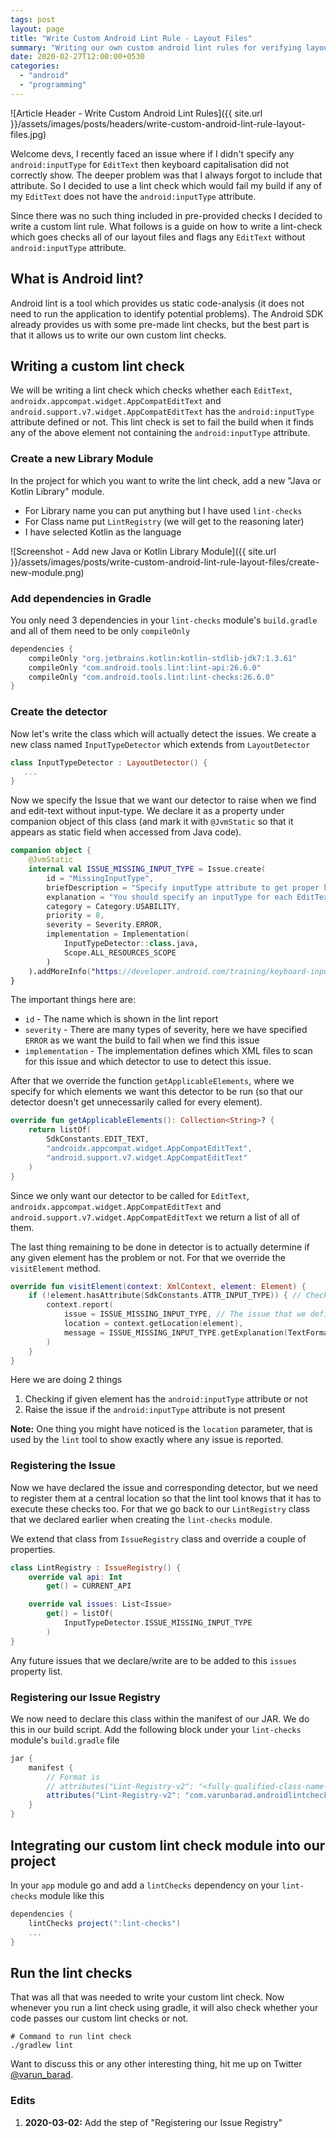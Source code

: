 ```yaml
---
tags: post
layout: page
title: "Write Custom Android Lint Rule - Layout Files"
summary: "Writing our own custom android lint rules for verifying layout files."
date: 2020-02-27T12:00:00+0530
categories:
  - "android"
  - "programming"
---
```


![Article Header - Write Custom Android Lint Rules]({{ site.url }}/assets/images/posts/headers/write-custom-android-lint-rule-layout-files.jpg)

Welcome devs, I recently faced an issue where if I didn't specify any `android:inputType` for `EditText` then keyboard capitalisation did not correctly show. The deeper problem was that I always forgot to include that attribute. So I decided to use a lint check which would fail my build if any of my `EditText` does not have the `android:inputType` attribute.

Since there was no such thing included in pre-provided checks I decided to write a custom lint rule. What follows is a guide on how to write a lint-check which goes checks all of our layout files and flags any `EditText` without `android:inputType` attribute.

## What is Android lint?

Android lint is a tool which provides us static code-analysis (it does not need to run the application to identify potential problems). The Android SDK already provides us with some pre-made lint checks, but the best part is that it allows us to write our own custom lint checks.

## Writing a custom lint check

We will be writing a lint check which checks whether each `EditText`, `androidx.appcompat.widget.AppCompatEditText` and `android.support.v7.widget.AppCompatEditText` has the `android:inputType` attribute defined or not.
This lint check is set to fail the build when it finds any of the above element not containing the `android:inputType` attribute.

### Create a new Library Module

In the project for which you want to write the lint check, add a new "Java or Kotlin Library" module.

- For Library name you can put anything but I have used `lint-checks`
- For Class name put `LintRegistry` (we will get to the reasoning later)
- I have selected Kotlin as the language

![Screenshot - Add new Java or Kotlin Library Module]({{ site.url }}/assets/images/posts/write-custom-android-lint-rule-layout-files/create-new-module.png)

### Add dependencies in Gradle

You only need 3 dependencies in your `lint-checks` module's `build.gradle` and all of them need to be only `compileOnly`

```groovy
dependencies {
    compileOnly "org.jetbrains.kotlin:kotlin-stdlib-jdk7:1.3.61"
    compileOnly "com.android.tools.lint:lint-api:26.6.0"
    compileOnly "com.android.tools.lint:lint-checks:26.6.0"
}
```

### Create the detector

Now let's write the class which will actually detect the issues. We create a new class named `InputTypeDetector` which extends from `LayoutDetector`

```kotlin
class InputTypeDetector : LayoutDetector() {
   ...
}
```

Now we specify the Issue that we want our detector to raise when we find and edit-text without input-type. We declare it as a property under companion object of this class (and mark it with `@JvmStatic` so that it appears as static field when accessed from Java code).

```kotlin
companion object {
    @JvmStatic
    internal val ISSUE_MISSING_INPUT_TYPE = Issue.create(
        id = "MissingInputType",
        briefDescription = "Specify inputType attribute to get proper keyboard shown by system.",
        explanation = "You should specify an inputType for each EditText so that you can get the proper keyboard to be shown by system.",
        category = Category.USABILITY,
        priority = 8,
        severity = Severity.ERROR,
        implementation = Implementation(
            InputTypeDetector::class.java,
            Scope.ALL_RESOURCES_SCOPE
        )
    ).addMoreInfo("https://developer.android.com/training/keyboard-input/style")
}
```

The important things here are:

- `id` - The name which is shown in the lint report
- `severity` - There are many types of severity, here we have specified `ERROR` as we want the build to fail when we find this issue
- `implementation` - The implementation defines which XML files to scan for this issue and which detector to use to detect this issue.

After that we override the function `getApplicableElements`, where we specify for which elements we want this detector to be run (so that our detector doesn't get unnecessarily called for every element).

```kotlin
override fun getApplicableElements(): Collection<String>? {
    return listOf(
        SdkConstants.EDIT_TEXT,
        "androidx.appcompat.widget.AppCompatEditText",
        "android.support.v7.widget.AppCompatEditText"
    )
}
```

Since we only want our detector to be called for `EditText`, `androidx.appcompat.widget.AppCompatEditText` and `android.support.v7.widget.AppCompatEditText` we return a list of all of them.

The last thing remaining to be done in detector is to actually determine if any given element has the problem or not. For that we override the `visitElement` method.

```kotlin
override fun visitElement(context: XmlContext, element: Element) {
    if (!element.hasAttribute(SdkConstants.ATTR_INPUT_TYPE)) { // Check if the element has the `android:inputType` attribute
        context.report(
            issue = ISSUE_MISSING_INPUT_TYPE, // The issue that we defined above
            location = context.getLocation(element),
            message = ISSUE_MISSING_INPUT_TYPE.getExplanation(TextFormat.TEXT)
        )
    }
}
```

Here we are doing 2 things

1. Checking if given element has the `android:inputType` attribute or not
2. Raise the issue if the `android:inputType` attribute is not present

__Note:__ One thing you might have noticed is the `location` parameter, that is used by the `lint` tool to show exactly where any issue is reported.

### Registering the Issue

Now we have declared the issue and corresponding detector, but we need to register them at a central location so that the lint tool knows that it has to execute these checks too. For that we go back to our `LintRegistry` class that we declared earlier when creating the `lint-checks` module.

We extend that class from `IssueRegistry` class and override a couple of properties.

```kotlin
class LintRegistry : IssueRegistry() {
    override val api: Int
        get() = CURRENT_API

    override val issues: List<Issue>
        get() = listOf(
            InputTypeDetector.ISSUE_MISSING_INPUT_TYPE
        )
}
```

Any future issues that we declare/write are to be added to this `issues` property list.

### Registering our Issue Registry

We now need to declare this class within the manifest of our JAR. We do this in our build script. Add the following block under your `lint-checks` module's `build.gradle` file

```groovy
jar {
    manifest {
        // Format is
        // attributes("Lint-Registry-v2": "<fully-qualified-class-name-of-your-issue-registry>")
        attributes("Lint-Registry-v2": "com.varunbarad.androidlintchecks.LintRegistry")
    }
}
```

## Integrating our custom lint check module into our project

In your `app` module go and add a `lintChecks` dependency on your `lint-checks` module like this

```groovy
dependencies {
    lintChecks project(":lint-checks")
    ...
}
```

## Run the lint checks

That was all that was needed to write your custom lint check. Now whenever you run a lint check using gradle, it will also check whether your code passes our custom lint checks or not.

```shell
# Command to run lint check
./gradlew lint
```

Want to discuss this or any other interesting thing, hit me up on Twitter [@varun_barad](https://twitter.com/varun_barad).

### Edits

1. __2020-03-02:__ Add the step of "Registering our Issue Registry"

